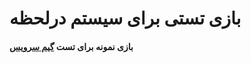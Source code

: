 

#   بازی تستی برای سیستم درلحظه

####    بازی نمونه برای تست [ گیم سرویس](https://gamesservice.ir) 

